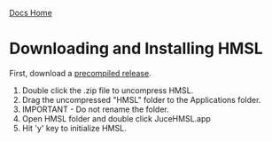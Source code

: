 [Docs Home](.)

# Downloading and Installing HMSL

First, download a [precompiled release](https://github.com/philburk/hmsl/releases).

1. Double click the .zip file to uncompress HMSL.
1. Drag the uncompressed "HMSL" folder to the Applications folder.
1. IMPORTANT - Do not rename the folder.
1. Open HMSL folder and double click JuceHMSL.app
1. Hit 'y' key to initialize HMSL.
